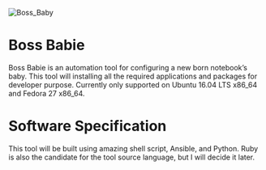 ![Boss_Baby](https://resizing.flixster.com/i1FypK-lVvnxDib-VU6CUDdg4j8=/300x300/v1.bjsxMjYxMjY5O2o7MTc2OTk7MTIwMDszMDAwOzE1MDA)

# Boss Babie

Boss Babie is an automation tool for configuring a new born notebook’s baby. This tool will installing all the required applications and packages for developer purpose. Currently only supported on Ubuntu 16.04 LTS x86_64 and Fedora 27 x86_64.

# Software Specification

This tool will be built using amazing shell script, Ansible, and Python. Ruby is also the candidate for the tool source language, but I will decide it later.